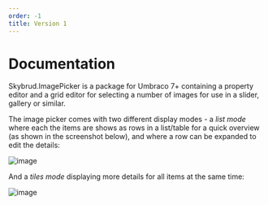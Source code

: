 ```yaml
---
order: -1
title: Version 1
---
```


# Documentation

Skybrud.ImagePicker is a package for Umbraco 7+ containing a property editor and a grid editor for selecting a number of images for use in a slider, gallery or similar.

The image picker comes with two different display modes - a *list mode* where each the items are shows as rows in a list/table for a quick overview (as shown in the screenshot below), and where a row can be expanded to edit the details:

![image](https://cloud.githubusercontent.com/assets/3634580/21615279/219ed9b0-d1dd-11e6-81bd-b8d96d1c11f8.png)

And a *tiles mode* displaying more details for all items at the same time:

![image](https://cloud.githubusercontent.com/assets/3634580/21615412/af995b00-d1dd-11e6-9214-388134845f41.png)